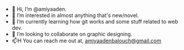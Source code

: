 - 👋 Hi, I’m @amiyaaden.
- 👀 I’m interested in almost anything that's new/novel.
- 🌱 I’m currently learning how git works and some stuff related to web dev.
- 💞️ I’m looking to collaborate on graphic designing.
- 📫H You can reach me out at, amiyaadenbalouch@gmail.com

